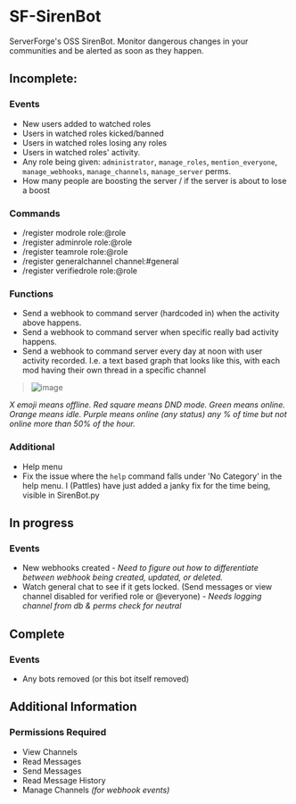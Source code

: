 # SF-SirenBot
ServerForge's OSS SirenBot. Monitor dangerous changes in your communities and be alerted as soon as they happen.

## Incomplete:
### Events
* New users added to watched roles
* Users in watched roles kicked/banned
* Users in watched roles losing any roles
* Users in watched roles' activity.
* Any role being given: `administrator`, `manage_roles`, `mention_everyone`, `manage_webhooks`, `manage_channels`, `manage_server` perms.
* How many people are boosting the server / if the server is about to lose a boost

### Commands
* /register modrole role:@role
* /register adminrole role:@role
* /register teamrole role:@role
* /register generalchannel channel:#general
* /register verifiedrole role:@role

### Functions
* Send a webhook to command server (hardcoded in) when the activity above happens.
* Send a webhook to command server when specific really bad activity happens.
* Send a webhook to command server every day at noon with user activity recorded. I.e. a text based graph that looks like this, with each mod having their own thread in a specific channel

> ![image](https://user-images.githubusercontent.com/57507687/217126127-9deee77d-3df3-4e3d-baef-0bff8cb2a7f5.png)

*X emoji means offline. Red square means DND mode. Green means online. Orange means idle. Purple means online (any status) any % of time but not online more than 50% of the hour.*

### Additional
* Help menu
* Fix the issue where the `help` command falls under 'No Category' in the help menu. I (Pattles) have just added a janky fix for the time being, visible in SirenBot.py

## In progress
### Events
* New webhooks created - *Need to figure out how to differentiate between webhook being created, updated, or deleted.*
* Watch general chat to see if it gets locked. (Send messages or view channel disabled for verified role or @everyone) - *Needs logging channel from db & perms check for neutral*

## Complete
### Events
* Any bots removed (or this bot itself removed)

## Additional Information
### Permissions Required
* View Channels
* Read Messages
* Send Messages
* Read Message History
* Manage Channels *(for webhook events)*